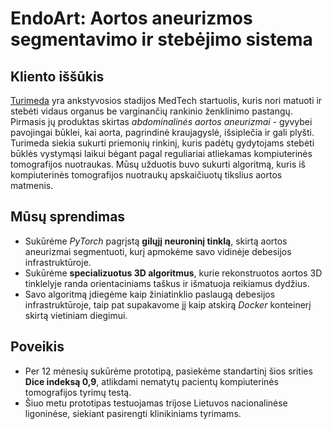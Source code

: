 # EndoArt: Aortos aneurizmos segmentavimo ir stebėjimo sistema

## Kliento iššūkis

[Turimeda](https://www.turimeda.com/) yra ankstyvosios stadijos MedTech startuolis, kuris nori matuoti ir stebėti vidaus organus be varginančių rankinio ženklinimo pastangų. Pirmasis jų produktas skirtas *abdominalinės aortos aneurizmai* - gyvybei pavojingai būklei, kai aorta, pagrindinė kraujagyslė, išsiplečia ir gali plyšti. Turimeda siekia sukurti priemonių rinkinį, kuris padėtų gydytojams stebėti būklės vystymąsi laikui bėgant pagal reguliariai atliekamas kompiuterinės tomografijos nuotraukas. Mūsų užduotis buvo sukurti algoritmą, kuris iš kompiuterinės tomografijos nuotraukų apskaičiuotų tikslius aortos matmenis.

## Mūsų sprendimas

- Sukūrėme *PyTorch* pagrįstą **gilųjį neuroninį tinklą**, skirtą aortos aneurizmai segmentuoti, kurį apmokėme savo vidinėje debesijos infrastruktūroje.
- Sukūrėme **specializuotus 3D algoritmus**, kurie rekonstruotos aortos 3D tinklelyje randa orientaciniams taškus ir išmatuoja reikiamus dydžius.
- Savo algoritmą įdiegėme kaip žiniatinklio paslaugą debesijos infrastruktūroje, taip pat supakavome jį kaip atskirą *Docker* konteinerį skirtą vietiniam diegimui.

## Poveikis

- Per 12 mėnesių sukūrėme prototipą, pasiekėme standartinį šios srities **Dice indeksą 0,9**, atlikdami nematytų pacientų kompiuterinės tomografijos tyrimų testą.
- Šiuo metu prototipas testuojamas trijose Lietuvos nacionalinėse ligoninėse, siekiant pasirengti klinikiniams tyrimams.